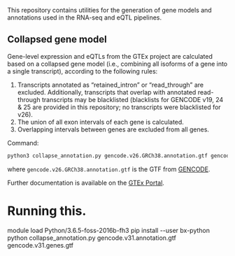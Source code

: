<!-- Author: Francois Aguet -->

This repository contains utilities for the generation of gene models and annotations used in the RNA-seq and eQTL pipelines.

## Collapsed gene model

Gene-level expression and eQTLs from the GTEx project are calculated based on a collapsed gene model (i.e., combining all isoforms of a gene into a single transcript), according to the following rules:

1. Transcripts annotated as “retained_intron” or “read_through” are excluded. Additionally, transcripts that overlap with annotated read-through transcripts may be blacklisted (blacklists for GENCODE v19, 24 & 25 are provided in this repository; no transcripts were blacklisted for v26).
2. The union of all exon intervals of each gene is calculated.
3. Overlapping intervals between genes are excluded from all genes.

Command:
```bash
python3 collapse_annotation.py gencode.v26.GRCh38.annotation.gtf gencode.v26.GRCh38.genes.gtf
```
where `gencode.v26.GRCh38.annotation.gtf` is the GTF from [GENCODE](https://www.gencodegenes.org/releases/current.html).

Further documentation is available on the [GTEx Portal](https://gtexportal.org/home/documentationPage#staticTextAnalysisMethods).

# Running this.
module load Python/3.6.5-foss-2016b-fh3
pip install --user bx-python
python collapse_annotation.py gencode.v31.annotation.gtf gencode.v31.genes.gtf
